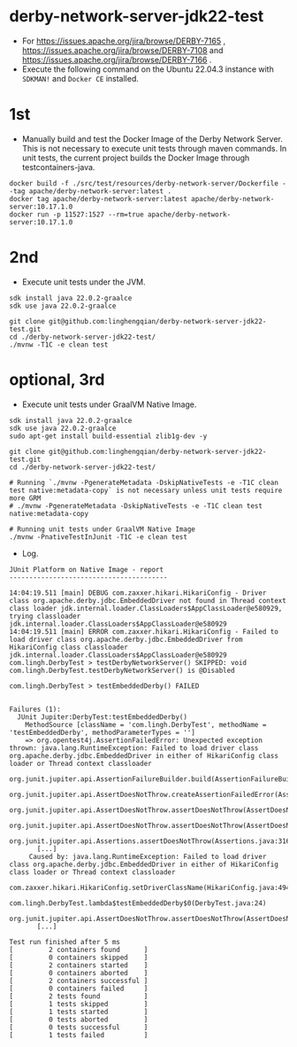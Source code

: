 # derby-network-server-jdk22-test

- For https://issues.apache.org/jira/browse/DERBY-7165 , https://issues.apache.org/jira/browse/DERBY-7108 and https://issues.apache.org/jira/browse/DERBY-7166 .
- Execute the following command on the Ubuntu 22.04.3 instance with `SDKMAN!` and `Docker CE` installed.

# 1st

- Manually build and test the Docker Image of the Derby Network Server.
  This is not necessary to execute unit tests through maven commands.
  In unit tests, the current project builds the Docker Image through testcontainers-java.

```shell
docker build -f ./src/test/resources/derby-network-server/Dockerfile --tag apache/derby-network-server:latest .
docker tag apache/derby-network-server:latest apache/derby-network-server:10.17.1.0
docker run -p 11527:1527 --rm=true apache/derby-network-server:10.17.1.0
```

# 2nd

- Execute unit tests under the JVM.

```shell
sdk install java 22.0.2-graalce
sdk use java 22.0.2-graalce

git clone git@github.com:linghengqian/derby-network-server-jdk22-test.git
cd ./derby-network-server-jdk22-test/
./mvnw -T1C -e clean test
```

# optional, 3rd
- Execute unit tests under GraalVM Native Image.
```shell
sdk install java 22.0.2-graalce
sdk use java 22.0.2-graalce
sudo apt-get install build-essential zlib1g-dev -y

git clone git@github.com:linghengqian/derby-network-server-jdk22-test.git
cd ./derby-network-server-jdk22-test/

# Running `./mvnw -PgenerateMetadata -DskipNativeTests -e -T1C clean test native:metadata-copy` is not necessary unless unit tests require more GRM
# ./mvnw -PgenerateMetadata -DskipNativeTests -e -T1C clean test native:metadata-copy

# Running unit tests under GraalVM Native Image
./mvnw -PnativeTestInJunit -T1C -e clean test
```

- Log.
```shell
JUnit Platform on Native Image - report
----------------------------------------

14:04:19.511 [main] DEBUG com.zaxxer.hikari.HikariConfig - Driver class org.apache.derby.jdbc.EmbeddedDriver not found in Thread context class loader jdk.internal.loader.ClassLoaders$AppClassLoader@e580929, trying classloader jdk.internal.loader.ClassLoaders$AppClassLoader@e580929
14:04:19.511 [main] ERROR com.zaxxer.hikari.HikariConfig - Failed to load driver class org.apache.derby.jdbc.EmbeddedDriver from HikariConfig class classloader jdk.internal.loader.ClassLoaders$AppClassLoader@e580929
com.lingh.DerbyTest > testDerbyNetworkServer() SKIPPED: void com.lingh.DerbyTest.testDerbyNetworkServer() is @Disabled

com.lingh.DerbyTest > testEmbeddedDerby() FAILED


Failures (1):
  JUnit Jupiter:DerbyTest:testEmbeddedDerby()
    MethodSource [className = 'com.lingh.DerbyTest', methodName = 'testEmbeddedDerby', methodParameterTypes = '']
    => org.opentest4j.AssertionFailedError: Unexpected exception thrown: java.lang.RuntimeException: Failed to load driver class org.apache.derby.jdbc.EmbeddedDriver in either of HikariConfig class loader or Thread context classloader
       org.junit.jupiter.api.AssertionFailureBuilder.build(AssertionFailureBuilder.java:152)
       org.junit.jupiter.api.AssertDoesNotThrow.createAssertionFailedError(AssertDoesNotThrow.java:84)
       org.junit.jupiter.api.AssertDoesNotThrow.assertDoesNotThrow(AssertDoesNotThrow.java:53)
       org.junit.jupiter.api.AssertDoesNotThrow.assertDoesNotThrow(AssertDoesNotThrow.java:36)
       org.junit.jupiter.api.Assertions.assertDoesNotThrow(Assertions.java:3168)
       [...]
     Caused by: java.lang.RuntimeException: Failed to load driver class org.apache.derby.jdbc.EmbeddedDriver in either of HikariConfig class loader or Thread context classloader
       com.zaxxer.hikari.HikariConfig.setDriverClassName(HikariConfig.java:494)
       com.lingh.DerbyTest.lambda$testEmbeddedDerby$0(DerbyTest.java:24)
       org.junit.jupiter.api.AssertDoesNotThrow.assertDoesNotThrow(AssertDoesNotThrow.java:49)
       [...]

Test run finished after 5 ms
[         2 containers found      ]
[         0 containers skipped    ]
[         2 containers started    ]
[         0 containers aborted    ]
[         2 containers successful ]
[         0 containers failed     ]
[         2 tests found           ]
[         1 tests skipped         ]
[         1 tests started         ]
[         0 tests aborted         ]
[         0 tests successful      ]
[         1 tests failed          ]


```